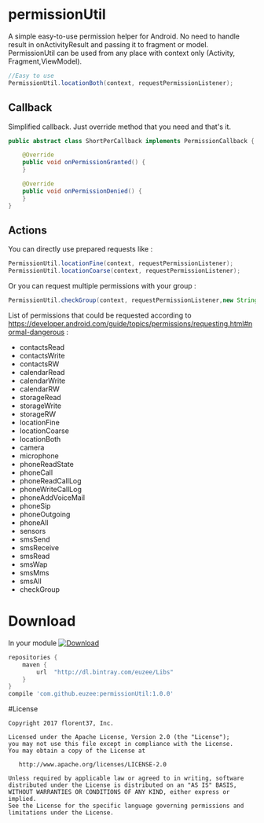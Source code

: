 # permissionUtil
A simple easy-to-use permission helper for Android. 
No need to handle result in onActivityResult and passing it to fragment or model.
PermissionUtil can be used from any place with context only (Activity, Fragment,ViewModel).

```java
//Easy to use
PermissionUtil.locationBoth(context, requestPermissionListener);
```
## Callback

Simplified callback. Just override method that you need and that's it.
```java
public abstract class ShortPerCallback implements PermissionCallback {

    @Override
    public void onPermissionGranted() {
    }

    @Override
    public void onPermissionDenied() {
    }
}
```

## Actions

You can directly use prepared requests like :
```java
PermissionUtil.locationFine(context, requestPermissionListener);
PermissionUtil.locationCoarse(context, requestPermissionListener);
```
Or you can request multiple permissions with your group :
```java
PermissionUtil.checkGroup(context, requestPermissionListener,new String[]{Manifest.permission.READ_PHONE_STATE});
```

List of permissions that could be requested according to https://developer.android.com/guide/topics/permissions/requesting.html#normal-dangerous : 
- contactsRead
- contactsWrite
- contactsRW
- calendarRead
- calendarWrite
- calendarRW
- storageRead
- storageWrite
- storageRW
- locationFine
- locationCoarse
- locationBoth
- camera
- microphone
- phoneReadState
- phoneCall
- phoneReadCallLog
- phoneWriteCallLog
- phoneAddVoiceMail
- phoneSip
- phoneOutgoing
- phoneAll
- sensors
- smsSend
- smsReceive
- smsRead
- smsWap
- smsMms
- smsAll
- checkGroup

# Download

In your module [ ![Download](https://api.bintray.com/packages/euzee/Libs/permissionUtil/images/download.svg) ](https://bintray.com/euzee/Libs/permissionUtil/_latestVersion)
```groovy
repositories {
    maven {
        url  "http://dl.bintray.com/euzee/Libs" 
    }
}
compile 'com.github.euzee:permissionUtil:1.0.0'
```
#License

    Copyright 2017 florent37, Inc.

    Licensed under the Apache License, Version 2.0 (the "License");
    you may not use this file except in compliance with the License.
    You may obtain a copy of the License at

       http://www.apache.org/licenses/LICENSE-2.0

    Unless required by applicable law or agreed to in writing, software
    distributed under the License is distributed on an "AS IS" BASIS,
    WITHOUT WARRANTIES OR CONDITIONS OF ANY KIND, either express or implied.
    See the License for the specific language governing permissions and
    limitations under the License.

